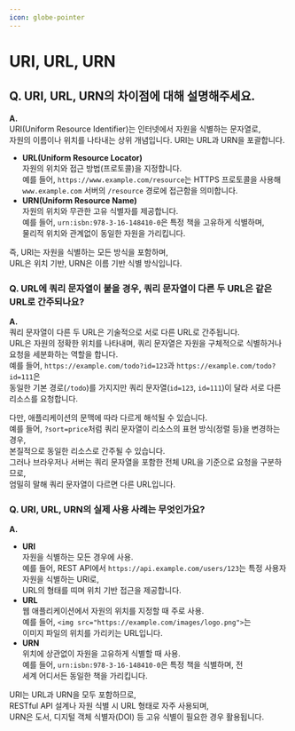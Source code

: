 ```yaml
---
icon: globe-pointer
---
```


# URI, URL, URN

## Q. URI, URL, URN의 차이점에 대해 설명해주세요.

**A.**\
URI(Uniform Resource Identifier)는 인터넷에서 자원을 식별하는 문자열로, \
자원의 이름이나 위치를 나타내는 상위 개념입니다. URI는 URL과 URN을 포괄합니다.

* **URL(Uniform Resource Locator)**\
  자원의 위치와 접근 방법(프로토콜)을 지정합니다. \
  예를 들어, `https://www.example.com/resource`는 HTTPS 프로토콜을 사용해 \
  `www.example.com` 서버의 `/resource` 경로에 접근함을 의미합니다.
* **URN(Uniform Resource Name)**\
  자원의 위치와 무관한 고유 식별자를 제공합니다. \
  예를 들어, `urn:isbn:978-3-16-148410-0`은 특정 책을 고유하게 식별하며, \
  물리적 위치와 관계없이 동일한 자원을 가리킵니다.

즉, URI는 자원을 식별하는 모든 방식을 포함하며, \
URL은 위치 기반, URN은 이름 기반 식별 방식입니다.

### Q. URL에 쿼리 문자열이 붙을 경우, 쿼리 문자열이 다른 두 URL은 같은 URL로 간주되나요?

**A.**\
쿼리 문자열이 다른 두 URL은 기술적으로 서로 다른 URL로 간주됩니다. \
URL은 자원의 정확한 위치를 나타내며, 쿼리 문자열은 자원을 구체적으로 식별하거나 요청을 세분화하는 역할을 합니다. \
예를 들어, `https://example.com/todo?id=123`과 `https://example.com/todo?id=111`은 \
동일한 기본 경로(`/todo`)를 가지지만 쿼리 문자열(`id=123`, `id=111`)이 달라 서로 다른 리소스를 요청합니다.

다만, 애플리케이션의 문맥에 따라 다르게 해석될 수 있습니다. \
예를 들어, `?sort=price`처럼 쿼리 문자열이 리소스의 표현 방식(정렬 등)을 변경하는 경우, \
본질적으로 동일한 리소스로 간주될 수 있습니다. \
그러나 브라우저나 서버는 쿼리 문자열을 포함한 전체 URL을 기준으로 요청을 구분하므로, \
엄밀히 말해 쿼리 문자열이 다르면 다른 URL입니다.

### Q. URI, URL, URN의 실제 사용 사례는 무엇인가요?

**A.**

* **URI**\
  자원을 식별하는 모든 경우에 사용. \
  예를 들어, REST API에서 `https://api.example.com/users/123`는 특정 사용자 자원을 식별하는 URI로, \
  URL의 형태를 띠며 위치 기반 접근을 제공합니다.
* **URL**\
  웹 애플리케이션에서 자원의 위치를 지정할 때 주로 사용. \
  예를 들어, `<img src="https://example.com/images/logo.png">`는 \
  이미지 파일의 위치를 가리키는 URL입니다.
* **URN**\
  위치에 상관없이 자원을 고유하게 식별할 때 사용. \
  예를 들어, `urn:isbn:978-3-16-148410-0`은 특정 책을 식별하며, 전\
  세계 어디서든 동일한 책을 가리킵니다.

URI는 URL과 URN을 모두 포함하므로, \
RESTful API 설계나 자원 식별 시 URL 형태로 자주 사용되며, \
URN은 도서, 디지털 객체 식별자(DOI) 등 고유 식별이 필요한 경우 활용됩니다.
